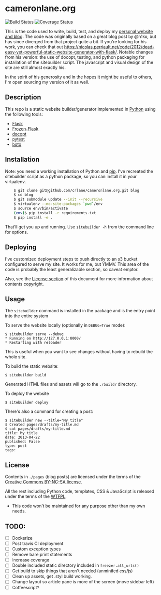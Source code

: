 # cameronlane.org
[![Build Status](https://travis-ci.org/crlane/cameronlane.org.svg)](https://travis-ci.org/crlane/cameronlane.org) [![Coverage Status](https://coveralls.io/repos/crlane/cameronlane.org/badge.svg?branch=master&service=github)](https://coveralls.io/github/crlane/cameronlane.org?branch=master)

This is the code used to write, build, test, and deploy my [personal website and blog](https://cameronlane.org/). The code was originally based on a great blog post by @n1ko, but has since diverged from that project quite a bit. If you're looking for his work, you can check that out <https://nicolas.perriault.net/code/2012/dead-easy-yet-powerful-static-website-generator-with-flask/>. Notable changes from his version: the use of docopt, testing, and python packaging for installation of the sitebuilder script. The javascript and visual design of the site are still almost exactly his. 

In the spirit of his generosity and in the hopes it might be useful to others, I'm open sourcing my version of it as well. 

## Description

This repo is a static website builder/generator implemented in [Python](http://python.org/) using the following tools:

* [Flask](http://flask.pocoo.org/)
* [Frozen-Flask](http://packages.python.org/Frozen-Flask/).
* [docopt](http://docopt.org/)
* [pytest](http://pytest.org/latest/)
* [boto](https://github.com/boto/boto)

## Installation

Note: you need a working installation of Python and [pip](http://pypi.python.org/pypi/pip). I've recreated the sitebuilder script as a python package, so you can install it in your virtualenv. 

```bash
    $ git clone git@github.com/crlane/cameronlane.org.git blog
    $ cd blog
    $ git submodule update --init --recursive 
    $ virtualenv --no-site-packages `pwd`/env
    $ source env/bin/activate
    (env)$ pip install -r requirements.txt
    $ pip install -e .
```
That'll get you up and running. Use `sitebuilder -h` from the command line for options.

## Deploying

I've customized deployment steps to push directly to an s3 bucket configured to serve my site. It works for me, but YMMV. This area of the code is probably the least generalizable section, so caveat emptor. 

Also, see the [License section](#license) of this document for more information about contents copyright.

## Usage

The `sitebuilder` command is installed in the package and is the entry point into the entire system

To serve the website locally (optionally in `DEBUG=True` mode):

    $ sitebuilder serve --debug
    * Running on http://127.0.0.1:8000/
    * Restarting with reloader

This is useful when you want to see changes without having to rebuild the whole site.

To build the static website:

    $ sitebuilder build

Generated HTML files and assets will go to the `./build/` directory.

To deploy the website 

    $ sitebuilder deploy

There's also a command for creating a post:

    $ sitebuilder new --title="My title"
    $ Created pages/drafts/my-title.md
    $ cat pages/drafts/my-title.md
    title: My title
    date: 2013-04-22
    published: False
    type: post
    tags:

## License

Contents in `./pages` (blog posts) are licensed under the terms of the [Creative Commons BY-NC-SA license](http://creativecommons.org/licenses/by-nc-sa/3.0/).

All the rest including Python code, templates, CSS & JavaScript is released under the terms of the [WTFPL](http://sam.zoy.org/wtfpl/).

- This code won't be maintained for any purpose other than my own needs.

## TODO:

* [ ] Dockerize
* [ ] Post travis CI deployment
* [ ] Custom exception types
* [ ] Remove bare print statements
* [ ] Increase coverage
* [ ] Double included static directory included in `freezer.all_urls()`
* [ ] Get build to skip things that aren't needed (unminifed css/js)
* [ ] Clean up assets, get .styl build working.
* [ ] Change layout so article pane is more of the screen (move sidebar left)
* [ ] Coffeescript?
